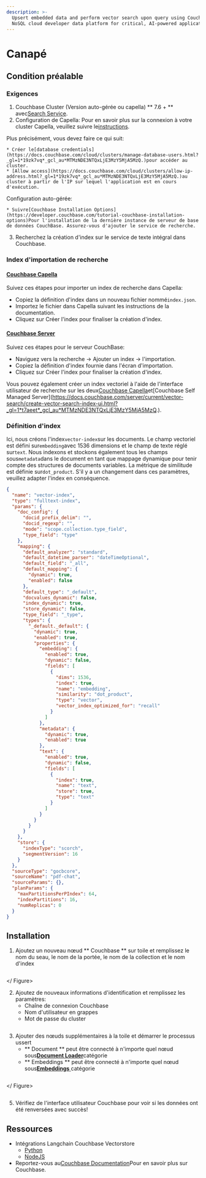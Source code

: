 ```yaml
---
description: >-
  Upsert embedded data and perform vector search upon query using Couchbase, a
  NoSQL cloud developer data platform for critical, AI-powered applications.
---
```


# Canapé

## Condition préalable

### Exigences

1. Couchbase Cluster (Version auto-gérée ou capella) ** 7.6 + ** avec[Search Service](https://docs.couchbase.com/server/current/search/search.html).
2.  Configuration de Capella: Pour en savoir plus sur la connexion à votre cluster Capella, veuillez suivre le[instructions](https://docs.couchbase.com/cloud/get-started/connect.html?_gl=1*1yhpmel*_gcl_au*MTMzNDE3NTQxLjE3MzY5MjA5MzQ.).

Plus précisément, vous devez faire ce qui suit:

    * Créer le[database credentials](https://docs.couchbase.com/cloud/clusters/manage-database-users.html?_gl=1*19zk7vq*_gcl_au*MTMzNDE3NTQxLjE3MzY5MjA5MzQ.)pour accéder au cluster.
    * [Allow access](https://docs.couchbase.com/cloud/clusters/allow-ip-address.html?_gl=1*19zk7vq*_gcl_au*MTMzNDE3NTQxLjE3MzY5MjA5MzQ.)au cluster à partir de l'IP sur lequel l'application est en cours d'exécution.

Configuration auto-gérée:

    * Suivre[Couchbase Installation Options](https://developer.couchbase.com/tutorial-couchbase-installation-options)Pour l'installation de la dernière instance de serveur de base de données CouchBase. Assurez-vous d'ajouter le service de recherche.
3. Recherchez la création d'index sur le service de texte intégral dans Couchbase.

### Index d'importation de recherche

#### [Couchbase Capella](\(https:/docs.couchbase.com/cloud/search/import-search-index.html)

Suivez ces étapes pour importer un index de recherche dans Capella:

* Copiez la définition d'index dans un nouveau fichier nommé`index.json`.
* Importez le fichier dans Capella suivant les instructions de la documentation.
* Cliquez sur Créer l'index pour finaliser la création d'index.

#### [Couchbase Server](\(https:/docs.couchbase.com/server/current/search/import-search-index.html)

Suivez ces étapes pour le serveur CouchBase:

* Naviguez vers la recherche → Ajouter un index → ​​l'importation.
* Copiez la définition d'index fournie dans l'écran d'importation.
* Cliquez sur Créer l'index pour finaliser la création d'index.

Vous pouvez également créer un index vectoriel à l'aide de l'interface utilisateur de recherche sur les deux[Couchbase Capella](https://docs.couchbase.com/cloud/vector-search/create-vector-search-index-ui.html?_gl=1*1rglcpj*_gcl_au*MTMzNDE3NTQxLjE3MzY5MjA5MzQ.)et[Couchbase Self Managed Server](https://docs.couchbase.com/server/current/vector-search/create-vector-search-index-ui.html?_gl=1*t7aeet*_gcl_au*MTMzNDE3NTQxLjE3MzY5MjA5MzQ.).

### Définition d'index

Ici, nous créons l'index`vector-index`sur les documents. Le champ vectoriel est défini sur`embedding`avec 1536 dimensions et le champ de texte réglé sur`text`. Nous indexons et stockons également tous les champs sous`metadata`dans le document en tant que mappage dynamique pour tenir compte des structures de documents variables. La métrique de similitude est définie sur`dot_product`. S'il y a un changement dans ces paramètres, veuillez adapter l'index en conséquence.

```json
{
  "name": "vector-index",
  "type": "fulltext-index",
  "params": {
    "doc_config": {
      "docid_prefix_delim": "",
      "docid_regexp": "",
      "mode": "scope.collection.type_field",
      "type_field": "type"
    },
    "mapping": {
      "default_analyzer": "standard",
      "default_datetime_parser": "dateTimeOptional",
      "default_field": "_all",
      "default_mapping": {
        "dynamic": true,
        "enabled": false
      },
      "default_type": "_default",
      "docvalues_dynamic": false,
      "index_dynamic": true,
      "store_dynamic": false,
      "type_field": "_type",
      "types": {
        "_default._default": {
          "dynamic": true,
          "enabled": true,
          "properties": {
            "embedding": {
              "enabled": true,
              "dynamic": false,
              "fields": [
                {
                  "dims": 1536,
                  "index": true,
                  "name": "embedding",
                  "similarity": "dot_product",
                  "type": "vector",
                  "vector_index_optimized_for": "recall"
                }
              ]
            },
            "metadata": {
              "dynamic": true,
              "enabled": true
            },
            "text": {
              "enabled": true,
              "dynamic": false,
              "fields": [
                {
                  "index": true,
                  "name": "text",
                  "store": true,
                  "type": "text"
                }
              ]
            }
          }
        }
      }
    },
    "store": {
      "indexType": "scorch",
      "segmentVersion": 16
    }
  },
  "sourceType": "gocbcore",
  "sourceName": "pdf-chat",
  "sourceParams": {},
  "planParams": {
    "maxPartitionsPerPIndex": 64,
    "indexPartitions": 16,
    "numReplicas": 0
  }
}

```

## Installation

1. Ajoutez un nouveau nœud ** Couchbase ** sur toile et remplissez le nom du seau, le nom de la portée, le nom de la collection et le nom d'index

<gigne> <img src = "../../../. GitBook / Assets / Couchbase_1.png" alt = ""> <Figcaption> </gigcaption> </ Figure>

2. Ajoutez de nouveaux informations d'identification et remplissez les paramètres:
   * Chaîne de connexion Couchbase
   * Nom d'utilisateur en grappes
   * Mot de passe du cluster

<gigne> <img src = "../../../. GitBook / Assets / CouchBase_2.png" alt = ""> <gignedcaption> </gigcaption> </gigust>

3. Ajouter des nœuds supplémentaires à la toile et démarrer le processus ussert
   * ** Document ** peut être connecté à n'importe quel nœud sous[**Document Loader**](../document-loaders/)catégorie
   * ** Embeddings ** peut être connecté à n'importe quel nœud sous[**Embeddings** ](../embeddings/)catégorie

<gigne> <img src = "../../../. GitBook / Assets / CouchBase_3.png" alt = ""> <Figcaption> </gigcaption> </ Figure>

<gigne> <img src = "../../../. GitBook / Assets / Couchbase_4.png" alt = ""> <gignedcaption> </gigcaption> </gigust>

5. Vérifiez de l'interface utilisateur Couchbase pour voir si les données ont été renversées avec succès!

## Ressources

* Intégrations Langchain Couchbase Vectorstore
  * [Python](https://python.langchain.com/docs/integrations/vectorstores/couchbase/)
  * [NodeJS](https://js.langchain.com/docs/integrations/vectorstores/couchbase/)
* Reportez-vous au[Couchbase Documentation](https://docs.couchbase.com/home/index.html)Pour en savoir plus sur Couchbase.
